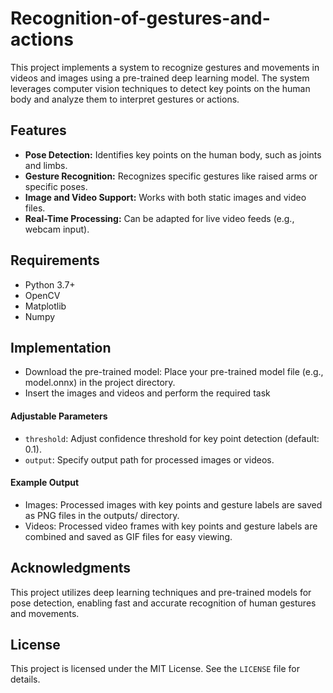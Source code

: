# Recognition-of-gestures-and-actions

This project implements a system to recognize gestures and movements in videos and images using a pre-trained deep learning model. The system leverages computer vision techniques to detect key points on the human body and analyze them to interpret gestures or actions. 

## Features

- **Pose Detection:** Identifies key points on the human body, such as joints and limbs.
- **Gesture Recognition:** Recognizes specific gestures like raised arms or specific poses.
- **Image and Video Support:** Works with both static images and video files.
- **Real-Time Processing:** Can be adapted for live video feeds (e.g., webcam input).

## Requirements

- Python 3.7+
- OpenCV
- Matplotlib
- Numpy 

## Implementation

- Download the pre-trained model: Place your pre-trained model file (e.g., model.onnx) in the project directory.
- Insert the images and videos and perform the required task
#### Adjustable Parameters
- `threshold`: Adjust confidence threshold for key point detection (default: 0.1).
- `output`: Specify output path for processed images or videos.
#### Example Output
- Images: Processed images with key points and gesture labels are saved as PNG files in the outputs/ directory.
- Videos: Processed video frames with key points and gesture labels are combined and saved as GIF files for easy viewing.

## Acknowledgments

This project utilizes deep learning techniques and pre-trained models for pose detection, enabling fast and accurate recognition of human gestures and movements.

## License

This project is licensed under the MIT License. See the `LICENSE` file for details.
